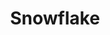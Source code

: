 ---
content-type: "api-form"
form-type: "destination"
key: "destination-form-properties-snowflake-object"

title: "Snowflake"
description: "A Snowflake destination writes data to an Snowflake data warehouse and corresponds to the destination type = `snowflake`."

object-attributes:
  - name: "host"
    type: "string"
    description: "The IP address or hostname of the database server."

  - name: "port"
    type: "integer"
    description: "The port of the database server."

  - name: "warehouse"
    type: "string"
    description: "The name of the warehouse that contains the `database`."

  - name: "database"
    type: "string"
    description: "The name of the logical database to connect to."

  - name: "username"
    type: "string"
    description: "The username of the database user."

  - name: "password"
    type: "string"
    description: "The password for the user connecting to the database server. **Note**: This property will never be returned by the API, but it can be submitted when creating or modifying a connection."

  - name: "role"
    type: "string"
    description: "**Optional**: The role to use."

examples:
  - code: |
      {
         "connection":{
            "host":"some-thing.snowflakecomputing.com",
            "port":443,
            "warehouse": "stitch_warehouse",
            "database":"stitch",
            "username":"stitch_user",
            "password":"<PASSWORD>",
            "role":"optional_role"
         }
      }
---